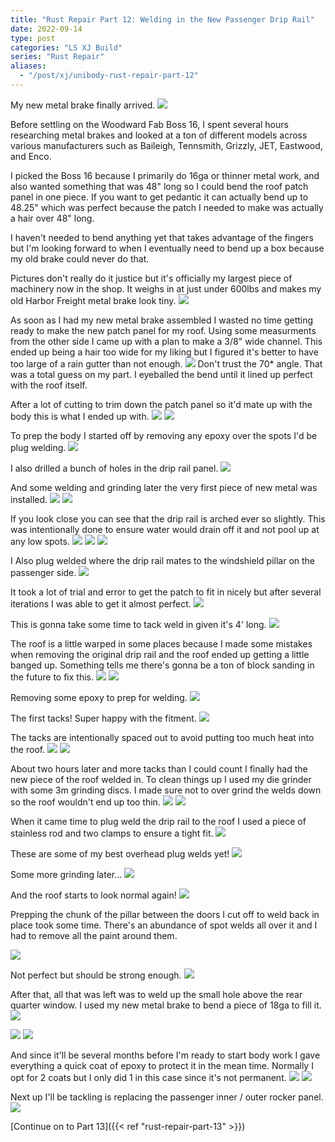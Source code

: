 ```yaml
---
title: "Rust Repair Part 12: Welding in the New Passenger Drip Rail"
date: 2022-09-14
type: post
categories: "LS XJ Build"
series: "Rust Repair"
aliases:
  - "/post/xj/unibody-rust-repair-part-12"
---
```


My new metal brake finally arrived.
![](images/1.jpg)

Before settling on the Woodward Fab Boss 16, I spent several hours researching metal brakes and looked at a ton of different models across various manufacturers such as Baileigh, Tennsmith, Grizzly, JET, Eastwood, and Enco.

I picked the Boss 16 because I primarily do 16ga or thinner metal work, and also wanted something that was 48" long so I could bend the roof patch panel in one piece. If you want to get pedantic it can actually bend up to 48.25" which was perfect because the patch I needed to make was actually a hair over 48" long.

I haven't needed to bend anything yet that takes advantage of the fingers but I'm looking forward to when I eventually need to bend up a box because my old brake could never do that.

Pictures don't really do it justice but it's officially my largest piece of machinery now in the shop. It weighs in at just under 600lbs and makes my old Harbor Freight metal brake look tiny.
![](images/2.jpg)

As soon as I had my new metal brake assembled I wasted no time getting ready to make the new patch panel for my roof. Using some measurments from the other side I came up with a plan to make a 3/8" wide channel. This ended up being a hair too wide for my liking but I figured it's better to have too large of a rain gutter than not enough.
![](images/3.jpg)
Don't trust the 70\* angle. That was a total guess on my part. I eyeballed the bend until it lined up perfect with the roof itself.

After a lot of cutting to trim down the patch panel so it'd mate up with the body this is what I ended up with.
![](images/4.jpg)
![](images/5.jpg)

To prep the body I started off by removing any epoxy over the spots I'd be plug welding.
![](images/6.jpg)

I also drilled a bunch of holes in the drip rail panel.
![](images/7.jpg)

And some welding and grinding later the very first piece of new metal was installed.
![](images/8.jpg)
![](images/9.jpg)

If you look close you can see that the drip rail is arched ever so slightly. This was intentionally done to ensure water would drain off it and not pool up at any low spots.
![](images/10.jpg)
![](images/11.jpg)
![](images/12.jpg)

I Also plug welded where the drip rail mates to the windshield pillar on the passenger side.
![](images/13.jpg)

It took a lot of trial and error to get the patch to fit in nicely but after several iterations I was able to get it almost perfect.
![](images/14.jpg)

This is gonna take some time to tack weld in given it's 4' long.
![](images/15.jpg)

The roof is a little warped in some places because I made some mistakes when removing the original drip rail and the roof ended up getting a little banged up. Something tells me there's gonna be a ton of block sanding in the future to fix this.
![](images/16.jpg)
![](images/17.jpg)

Removing some epoxy to prep for welding.
![](images/18.jpg)

The first tacks! Super happy with the fitment.
![](images/19.jpg)

The tacks are intentionally spaced out to avoid putting too much heat into the roof.
![](images/20.jpg)
![](images/21.jpg)

About two hours later and more tacks than I could count I finally had the new piece of the roof welded in. To clean things up I used my die grinder with some 3m grinding discs. I made sure not to over grind the welds down so the roof wouldn't end up too thin.
![](images/22.jpg)
![](images/23.jpg)

When it came time to plug weld the drip rail to the roof I used a piece of stainless rod and two clamps to ensure a tight fit.
![](images/24.jpg)

These are some of my best overhead plug welds yet!
![](images/25.jpg)

Some more grinding later...
![](images/26.jpg)

And the roof starts to look normal again!
![](images/27.jpg)

Prepping the chunk of the pillar between the doors I cut off to weld back in place took some time. There's an abundance of spot welds all over it and I had to remove all the paint around them.

![](images/29.jpg)

Not perfect but should be strong enough.
![](images/30.jpg)

After that, all that was left was to weld up the small hole above the rear quarter window. I used my new metal brake to bend a piece of 18ga to fill it.
![](images/31.jpg)

![](images/28.jpg)
![](images/32.jpg)

And since it'll be several months before I'm ready to start body work I gave everything a quick coat of epoxy to protect it in the mean time. Normally I opt for 2 coats but I only did 1 in this case since it's not permanent.
![](images/33.jpg)
![](images/34.jpg)

Next up I'll be tackling is replacing the passenger inner / outer rocker panel.
![](images/35.jpg)

[Continue on to Part 13]({{< ref "rust-repair-part-13" >}})

